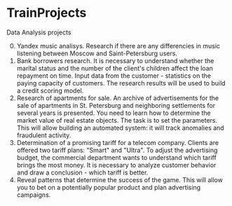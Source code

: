# TrainProjects
Data Analysis projects

0. Yandex music analisys. Research if there are any differencies in music listening between Moscow and Saint-Petersburg users.
1. Bank borrowers research. It is necessary to understand whether the marital status and the number of the client's children affect the loan repayment on time. Input data from the customer - statistics on the paying capacity of customers. The research results will be used to build a credit scoring model.
2. Research of apartments for sale. An archive of advertisements for the sale of apartments in St. Petersburg and neighboring settlements for several years is presented. You need to learn how to determine the market value of real estate objects. The task is to set the parameters. This will allow building an automated system: it will track anomalies and fraudulent activity.
3. Determination of a promising tariff for a telecom company.  Clients are offered two tariff plans: "Smart" and "Ultra". To adjust the advertising budget, the commercial department wants to understand which tariff brings the most money. It is necessary to analyze customer behavior and draw a conclusion - which tariff is better.
4. Reveal patterns that determine the success of the game. This will allow you to bet on a potentially popular product and plan advertising campaigns.
